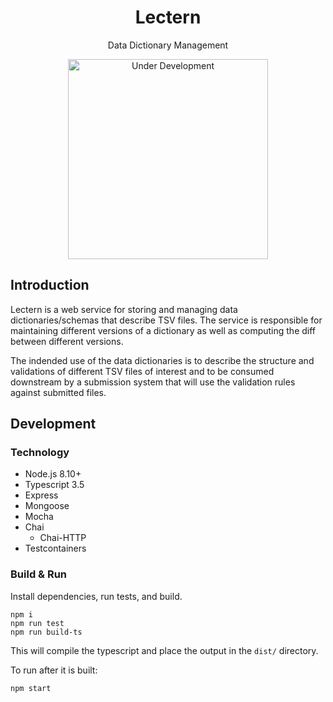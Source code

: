 <h1 align="center">Lectern</h1>

<p align="center">Data Dictionary Management</p>

<p align="center">
    <a href="https://github.com/overture-stack/lectern">
        <img alt="Under Development" 
            title="Under Development" 
            src="http://www.overture.bio/img/progress-horizontal-UD.svg" width="320" />
    </a>
</p>

## Introduction
Lectern is a web service for storing and managing data dictionaries/schemas that describe TSV files. The service is responsible for maintaining different versions of a dictionary as well as computing the diff between different versions.

The indended use of the data dictionaries is to describe the structure and validations of different TSV files of interest and to be consumed downstream by a submission system that will use the validation rules against submitted files.

## Development

### Technology
- Node.js 8.10+
- Typescript 3.5
- Express
- Mongoose
- Mocha
- Chai
  - Chai-HTTP
- Testcontainers

### Build & Run

Install dependencies, run tests, and build.
```node
npm i
npm run test
npm run build-ts
```

This will compile the typescript and place the output in the `dist/` directory.

To run after it is built:
```node
npm start
```

